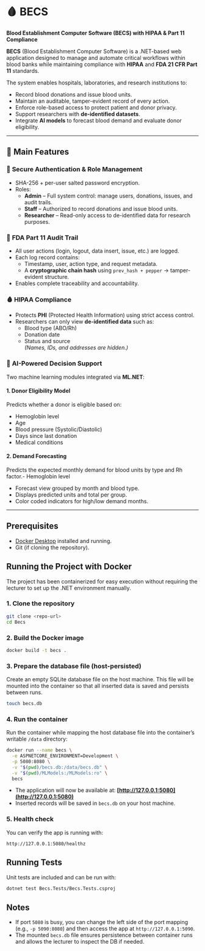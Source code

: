 # 🩸 BECS
**Blood Establishment Computer Software (BECS) with HIPAA & Part 11 Compliance**  


**BECS** (Blood Establishment Computer Software) is a .NET-based web application designed to manage and automate critical workflows within blood banks while maintaining compliance with **HIPAA** and **FDA 21 CFR Part 11** standards.

The system enables hospitals, laboratories, and research institutions to:
- Record blood donations and issue blood units.
- Maintain an auditable, tamper-evident record of every action.
- Enforce role-based access to protect patient and donor privacy.
- Support researchers with **de-identified datasets**.
- Integrate **AI models** to forecast blood demand and evaluate donor eligibility.

---

## 🧩 Main Features

### 🔐 **Secure Authentication & Role Management**
- SHA-256 + per-user salted password encryption.
- Roles:
  - **Admin** – Full system control: manage users, donations, issues, and audit trails.  
  - **Staff** – Authorized to record donations and issue blood units.  
  - **Researcher** – Read-only access to de-identified data for research purposes.

### 🧾 **FDA Part 11 Audit Trail**
- All user actions (login, logout, data insert, issue, etc.) are logged.
- Each log record contains:
  - Timestamp, user, action type, and request metadata.
  - A **cryptographic chain hash** using `prev_hash + pepper` → tamper-evident structure.
- Enables complete traceability and accountability.

### 🩸 **HIPAA Compliance**
- Protects **PHI** (Protected Health Information) using strict access control.
- Researchers can only view **de-identified data** such as:
  - Blood type (ABO/Rh)
  - Donation date
  - Status and source  
  _(Names, IDs, and addresses are hidden.)_

### 🤖 **AI-Powered Decision Support**
Two machine learning modules integrated via **ML.NET**:

#### 1. **Donor Eligibility Model**
Predicts whether a donor is eligible based on:
- Hemoglobin level  
- Age  
- Blood pressure (Systolic/Diastolic)  
- Days since last donation  
- Medical conditions
#### 2. **Demand Forecasting**
Predicts the expected monthly demand for blood units by type and Rh factor.- Hemoglobin level  
- Forecast view grouped by month and blood type.  
- Displays predicted units and total per group. 
- Color coded indicators for high/low demand months.
---
## Prerequisites

* [Docker Desktop](https://www.docker.com/products/docker-desktop/) installed and running.
* Git (if cloning the repository).

## Running the Project with Docker

The project has been containerized for easy execution without requiring the lecturer to set up the .NET environment manually.

### 1. Clone the repository

```bash
git clone <repo-url>
cd Becs
```

### 2. Build the Docker image

```bash
docker build -t becs .
```

### 3. Prepare the database file (host-persisted)

Create an empty SQLite database file on the host machine. This file will be mounted into the container so that all inserted data is saved and persists between runs.

```bash
touch becs.db
```

### 4. Run the container

Run the container while mapping the host database file into the container’s writable `/data` directory:

```bash
docker run --name becs \
  -e ASPNETCORE_ENVIRONMENT=Development \
  -p 5080:8080 \
  -v "$(pwd)/becs.db:/data/becs.db" \
  -v "$(pwd)/MLModels:/MLModels:ro" \
  becs
```

* The application will now be available at: **[http://127.0.0.1:5080](http://127.0.0.1:5080)**
* Inserted records will be saved in `becs.db` on your host machine.

### 5. Health check

You can verify the app is running with:

```
http://127.0.0.1:5080/healthz
```

## Running Tests

Unit tests are included and can be run with:

```bash
dotnet test Becs.Tests/Becs.Tests.csproj
```

## Notes

* If port `5080` is busy, you can change the left side of the port mapping (e.g., `-p 5090:8080`) and then access the app at `http://127.0.0.1:5090`.
* The mounted `becs.db` file ensures persistence between container runs and allows the lecturer to inspect the DB if needed.
